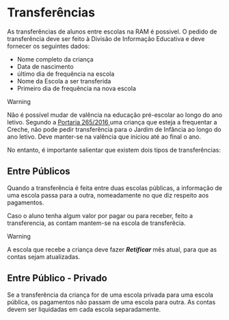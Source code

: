 ﻿# Transferências

As transferências de alunos entre escolas na RAM é possivel. O pedido de transferência deve ser feito à Divisão de Informação Educativa e deve fornecer os seguintes dados:

- Nome completo da criança
- Data de nascimento
- último dia de frequência na escola
- Nome da Escola a ser transferida
- Primeiro dia de frequência na nova escola

>[!WARNING]  
> Não é possível mudar de valência na educação pré-escolar ao longo do ano letivo. Segundo a [Portaria 265/2016 ](http://joram.madeira.gov.pt/joram/1serie/Ano%20de%202016/ISerie-121-2016-07-13sup.pdf) uma criança que esteja a frequentar a Creche, não pode pedir transferência para o Jardim de Infância ao longo do ano letivo. Deve manter-se na valência que iniciou até ao final o ano.



No entanto, é importante salientar que existem dois tipos de transferências:


## Entre Públicos

Quando a transferência é feita entre duas escolas públicas, a informação de uma escola passa para a outra, nomeadamente no que diz respeito aos pagamentos.

Caso o aluno tenha algum valor por pagar ou para receber, feito a transferencia, as contam mantem-se na escola de transferêcia.

>[!WARNING]  
> A escola que recebe a criança deve fazer ***Retificar*** mês atual, para que as contas sejam atualizadas. 



## Entre Público - Privado

Se a transferência da criança for de uma escola privada para uma escola pública, os pagamentos não passam de uma escola para outra. As contas devem ser liquidadas em cada escola separadamente. 





